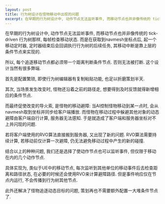 ```yaml
---
layout: post
title: 行为树设计在怪物移动中出现的问题
excerpt: 在早期的行为树设计中, 动作节点无法监听事件, 而移动节点也并非像传统的 tick-driven 行为树那样, 每帧检查移动状态. 而是在获取到navmesh坐标点后, 起一个移动定时器, 定时器结束后会回调执行行为树的后续任务, 其移动中断是靠上层的条件节点来实现的.
---
```


在早期的行为树设计中, 动作节点无法监听事件,  而移动节点也并非像传统的 tick-driven 行为树那样, 每帧检查移动状态. 而是在获取到navmesh坐标点后, 起一个移动定时器, 定时器结束后会回调执行行为树的后续任务, 其移动中断是靠上层的条件节点来实现的. 

所以, 每个追逐移动节点都必须带一个距离判断条件节点. 否则无法被打断. 这个设计当然有很多弊端.

首先是配置繁琐, 即使行为树编辑器有复制粘贴功能, 也足以折磨策划半天.

其次, 当场景发生改变时, 怪物还沿着之前的路径走, 想要得到及时反馈就得新增相应的条件节点. 

而最终促使改变的导火索, 是怪物的移动避障: 当AI控制怪物移动到某一点时, 会从navmesh取到坐标并同步给客户端播放. 而怪物在移动过程中躲避其他对象的动态避障由客户端自行计算, 服务器无法感知. 于是就造成了客户端和服务器坐标对不上并闪现的问题. 

若将客户端使用的RVO算法直接搬到服务器, 又出现了新的问题. RVO算法需要持续计算, 若移动前仅计算一次避障, 仍无法避免移动过程中产生的新的碰撞.

结合以上的种种问题, 我们还是选择了使动作节点也可以监听事件, 但仅限于移动在内的几个动作节点.

具体实现为, 类似于UE中的移动节点, 每次监听到其他单位的移动事件后去检查距离和路径状态, 在必要的时候还会使用RVO来计算避障路径. 但是事件响应仅在节点内运行, 不会传播到行为树其他节点. 

此外还解决了怪物追逐动态目标的问题, 策划再也不需要额外配置一大堆条件节点了.


